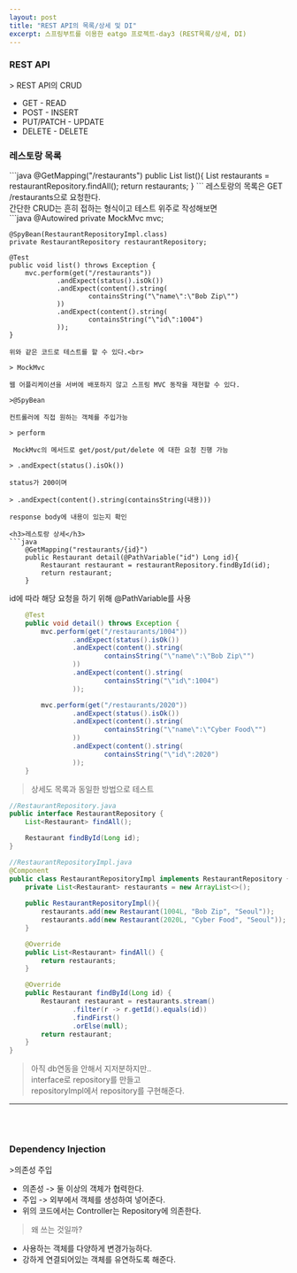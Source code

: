 ```yaml
---
layout: post
title: "REST API의 목록/상세 및 DI"
excerpt: 스프링부트를 이용한 eatgo 프로젝트-day3 (REST목록/상세, DI)
---
```


<h3>REST API</h3>
> REST API의 CRUD

- GET - READ
- POST - INSERT
- PUT/PATCH - UPDATE
- DELETE - DELETE

<h3>레스토랑 목록</h3>
```java
    @GetMapping("/restaurants")
    public List<Restaurant> list(){
        List<Restaurant> restaurants = restaurantRepository.findAll();
        return restaurants;
    }
```
레스토랑의 목록은 GET /restaurants으로 요청한다.<br>
간단한 CRUD는 흔히 접하는 형식이고 테스트 위주로 작성해보면<br>
```java
    @Autowired
    private MockMvc mvc;

    @SpyBean(RestaurantRepositoryImpl.class)
    private RestaurantRepository restaurantRepository;

    @Test
    public void list() throws Exception {
        mvc.perform(get("/restaurants"))
                .andExpect(status().isOk())
                .andExpect(content().string(
                        containsString("\"name\":\"Bob Zip\"")
                ))
                .andExpect(content().string(
                        containsString("\"id\":1004")
                ));
    }
```
위와 같은 코드로 테스트를 할 수 있다.<br>

> MockMvc

웹 어플리케이션을 서버에 배포하지 않고 스프링 MVC 동작을 재현할 수 있다.
 
>@SpyBean

컨트롤러에 직접 원하는 객체를 주입가능

> perform

 MockMvc의 메서드로 get/post/put/delete 에 대한 요청 진행 가능 
 
> .andExpect(status().isOk())

status가 200이며

> .andExpect(content().string(containsString(내용)))

response body에 내용이 있는지 확인

<h3>레스토랑 상세</h3>
```java
    @GetMapping("restaurants/{id}")
    public Restaurant detail(@PathVariable("id") Long id){
        Restaurant restaurant = restaurantRepository.findById(id);
        return restaurant;
    }
```
id에 따라 해당 요청을 하기 위해 @PathVariable를 사용

```java
    @Test
    public void detail() throws Exception {
        mvc.perform(get("/restaurants/1004"))
                .andExpect(status().isOk())
                .andExpect(content().string(
                        containsString("\"name\":\"Bob Zip\"")
                ))
                .andExpect(content().string(
                        containsString("\"id\":1004")
                ));

        mvc.perform(get("/restaurants/2020"))
                .andExpect(status().isOk())
                .andExpect(content().string(
                        containsString("\"name\":\"Cyber Food\"")
                ))
                .andExpect(content().string(
                        containsString("\"id\":2020")
                ));
    }
```

> 상세도 목록과 동일한 방법으로 테스트


```java
//RestaurantRepository.java 
public interface RestaurantRepository {
    List<Restaurant> findAll();

    Restaurant findById(Long id);
}

//RestaurantRepositoryImpl.java
@Component
public class RestaurantRepositoryImpl implements RestaurantRepository {
    private List<Restaurant> restaurants = new ArrayList<>();
    
    public RestaurantRepositoryImpl(){
        restaurants.add(new Restaurant(1004L, "Bob Zip", "Seoul"));
        restaurants.add(new Restaurant(2020L, "Cyber Food", "Seoul"));
    }

    @Override
    public List<Restaurant> findAll() {
        return restaurants;
    }

    @Override
    public Restaurant findById(Long id) {
        Restaurant restaurant = restaurants.stream()
                .filter(r -> r.getId().equals(id))
                .findFirst()
                .orElse(null);
        return restaurant;
    }
}
```

> 아직 db연동을 안해서 지저분하지만..<br> 
> interface로 repository를 만들고<br>
> repositoryImpl에서 repository를 구현해준다.<br>

---
<br><br>
<h3>Dependency Injection</h3>
>의존성 주입

* 의존성 -> 둘 이상의 객체가 협력한다.<br>
* 주입 -> 외부에서 객체를 생성하여 넣어준다.
* 위의 코드에서는 Controller는 Repository에 의존한다.

> 왜 쓰는 것일까?

* 사용하는 객체를 다양하게 변경가능하다.
* 강하게 연결되어있는 객체를 유연하도록 해준다.